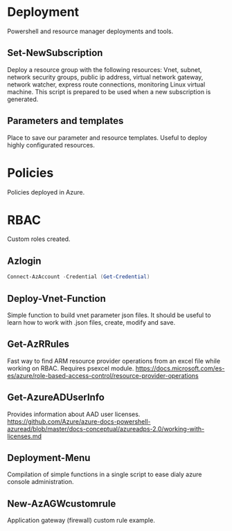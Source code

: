 # Deployment
Powershell and resource manager deployments and tools.

## Set-NewSubscription
Deploy a resource group with the following resources: Vnet, subnet, network security groups, public ip address, virtual network gateway, network watcher, express route connections, monitoring Linux virtual machine. This script is prepared to be used when a new subscription is generated.

## Parameters and templates
Place to save our parameter and resource templates. Useful to deploy highly configurated resources.

# Policies
Policies deployed in Azure.

# RBAC
Custom roles created.

## Azlogin
```powershell
Connect-AzAccount -Credential (Get-Credential)
```
## Deploy-Vnet-Function
Simple function to build vnet parameter json files. It should be useful to learn how to work with .json files, create, modify and save.

## Get-AzRRules
Fast way to find ARM resource provider operations from an excel file while working on RBAC. Requires psexcel module.
https://docs.microsoft.com/es-es/azure/role-based-access-control/resource-provider-operations

## Get-AzureADUserInfo
Provides information about AAD user licenses.
https://github.com/Azure/azure-docs-powershell-azuread/blob/master/docs-conceptual/azureadps-2.0/working-with-licenses.md

## Deployment-Menu
Compilation of simple functions in a single script to ease dialy azure console administration.

## New-AzAGWcustomrule
Application gateway (firewall) custom rule example.
